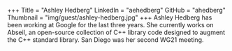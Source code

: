 +++
Title = "Ashley Hedberg"
LinkedIn = "aehedberg"
GitHub = "ahedberg"
Thumbnail = "img/guest/ashley-hedberg.jpg"
+++
Ashley Hedberg has been working at Google for the last three years. She currently works on Abseil, an open-source collection of C++ library code designed to augment the C++ standard library. San Diego was her second WG21 meeting.